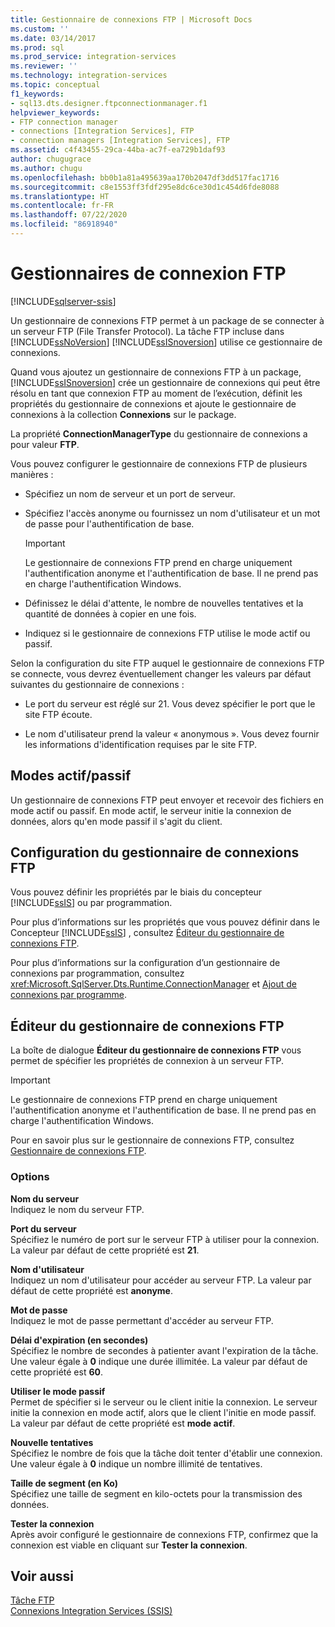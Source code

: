 ```yaml
---
title: Gestionnaire de connexions FTP | Microsoft Docs
ms.custom: ''
ms.date: 03/14/2017
ms.prod: sql
ms.prod_service: integration-services
ms.reviewer: ''
ms.technology: integration-services
ms.topic: conceptual
f1_keywords:
- sql13.dts.designer.ftpconnectionmanager.f1
helpviewer_keywords:
- FTP connection manager
- connections [Integration Services], FTP
- connection managers [Integration Services], FTP
ms.assetid: c4f43455-29ca-44ba-ac7f-ea729b1daf93
author: chugugrace
ms.author: chugu
ms.openlocfilehash: bb0b1a81a495639aa170b2047df3dd517fac1716
ms.sourcegitcommit: c8e1553ff3fdf295e8dc6ce30d1c454d6fde8088
ms.translationtype: HT
ms.contentlocale: fr-FR
ms.lasthandoff: 07/22/2020
ms.locfileid: "86918940"
---
```

# <a name="ftp-connection-manager"></a>Gestionnaires de connexion FTP

[!INCLUDE[sqlserver-ssis](../../includes/applies-to-version/sqlserver-ssis.md)]


  Un gestionnaire de connexions FTP permet à un package de se connecter à un serveur FTP (File Transfer Protocol). La tâche FTP incluse dans [!INCLUDE[ssNoVersion](../../includes/ssnoversion-md.md)] [!INCLUDE[ssISnoversion](../../includes/ssisnoversion-md.md)] utilise ce gestionnaire de connexions.  
  
 Quand vous ajoutez un gestionnaire de connexions FTP à un package, [!INCLUDE[ssISnoversion](../../includes/ssisnoversion-md.md)] crée un gestionnaire de connexions qui peut être résolu en tant que connexion FTP au moment de l’exécution, définit les propriétés du gestionnaire de connexions et ajoute le gestionnaire de connexions à la collection **Connexions** sur le package.  
  
 La propriété **ConnectionManagerType** du gestionnaire de connexions a pour valeur **FTP**.  
  
 Vous pouvez configurer le gestionnaire de connexions FTP de plusieurs manières :  
  
-   Spécifiez un nom de serveur et un port de serveur.  
  
-   Spécifiez l'accès anonyme ou fournissez un nom d'utilisateur et un mot de passe pour l'authentification de base.  
  
    > [!IMPORTANT]  
    >  Le gestionnaire de connexions FTP prend en charge uniquement l'authentification anonyme et l'authentification de base. Il ne prend pas en charge l'authentification Windows.  
  
-   Définissez le délai d'attente, le nombre de nouvelles tentatives et la quantité de données à copier en une fois.  
  
-   Indiquez si le gestionnaire de connexions FTP utilise le mode actif ou passif.  
  
 Selon la configuration du site FTP auquel le gestionnaire de connexions FTP se connecte, vous devrez éventuellement changer les valeurs par défaut suivantes du gestionnaire de connexions :  
  
-   Le port du serveur est réglé sur 21. Vous devez spécifier le port que le site FTP écoute.  
  
-   Le nom d'utilisateur prend la valeur « anonymous ». Vous devez fournir les informations d'identification requises par le site FTP.  
  
## <a name="activepassive-modes"></a>Modes actif/passif  
 Un gestionnaire de connexions FTP peut envoyer et recevoir des fichiers en mode actif ou passif. En mode actif, le serveur initie la connexion de données, alors qu'en mode passif il s'agit du client.  
  
## <a name="configuration-of-the-ftp-connection-manager"></a>Configuration du gestionnaire de connexions FTP  
 Vous pouvez définir les propriétés par le biais du concepteur [!INCLUDE[ssIS](../../includes/ssis-md.md)] ou par programmation.  
  
 Pour plus d’informations sur les propriétés que vous pouvez définir dans le Concepteur [!INCLUDE[ssIS](../../includes/ssis-md.md)] , consultez [Éditeur du gestionnaire de connexions FTP](../../integration-services/connection-manager/ftp-connection-manager-editor.md).  
  
 Pour plus d’informations sur la configuration d’un gestionnaire de connexions par programmation, consultez <xref:Microsoft.SqlServer.Dts.Runtime.ConnectionManager> et [Ajout de connexions par programme](../../integration-services/building-packages-programmatically/adding-connections-programmatically.md).  
  
## <a name="ftp-connection-manager-editor"></a>Éditeur du gestionnaire de connexions FTP
  La boîte de dialogue **Éditeur du gestionnaire de connexions FTP** vous permet de spécifier les propriétés de connexion à un serveur FTP.  
  
> [!IMPORTANT]  
>  Le gestionnaire de connexions FTP prend en charge uniquement l'authentification anonyme et l'authentification de base. Il ne prend pas en charge l'authentification Windows.  
  
 Pour en savoir plus sur le gestionnaire de connexions FTP, consultez [Gestionnaire de connexions FTP](../../integration-services/connection-manager/ftp-connection-manager.md).  
  
### <a name="options"></a>Options  
 **Nom du serveur**  
 Indiquez le nom du serveur FTP.  
  
 **Port du serveur**  
 Spécifiez le numéro de port sur le serveur FTP à utiliser pour la connexion. La valeur par défaut de cette propriété est **21**.  
  
 **Nom d'utilisateur**  
 Indiquez un nom d'utilisateur pour accéder au serveur FTP. La valeur par défaut de cette propriété est **anonyme**.  
  
 **Mot de passe**  
 Indiquez le mot de passe permettant d'accéder au serveur FTP.  
  
 **Délai d'expiration (en secondes)**  
 Spécifiez le nombre de secondes à patienter avant l'expiration de la tâche. Une valeur égale à **0** indique une durée illimitée. La valeur par défaut de cette propriété est **60**.  
  
 **Utiliser le mode passif**  
 Permet de spécifier si le serveur ou le client initie la connexion. Le serveur initie la connexion en mode actif, alors que le client l'initie en mode passif. La valeur par défaut de cette propriété est **mode actif**.  
  
 **Nouvelle tentatives**  
 Spécifiez le nombre de fois que la tâche doit tenter d'établir une connexion. Une valeur égale à **0** indique un nombre illimité de tentatives.  
  
 **Taille de segment (en Ko)**  
 Spécifiez une taille de segment en kilo-octets pour la transmission des données.  
  
 **Tester la connexion**  
 Après avoir configuré le gestionnaire de connexions FTP, confirmez que la connexion est viable en cliquant sur **Tester la connexion**.  
  
## <a name="see-also"></a>Voir aussi  
 [Tâche FTP](../../integration-services/control-flow/ftp-task.md)   
 [Connexions Integration Services &#40;SSIS&#41;](../../integration-services/connection-manager/integration-services-ssis-connections.md)  
  
  
